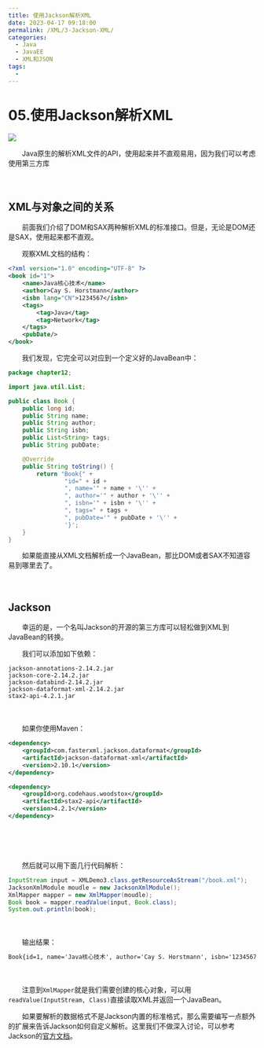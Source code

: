 ```yaml
---
title: 使用Jackson解析XML
date: 2023-04-17 09:18:00
permalink: /XML/3-Jackson-XML/
categories:
  - Java
  - JavaEE
  - XML和JSON
tags:
  - 
---
```

# 05.使用Jackson解析XML

![](https://image.peterjxl.com/blog/239.JPG)


　　Java原生的解析XML文件的API，使用起来并不直观易用，因为我们可以考虑使用第三方库

<!-- more -->


　　‍

## XML与对象之间的关系

　　前面我们介绍了DOM和SAX两种解析XML的标准接口。但是，无论是DOM还是SAX，使用起来都不直观。

　　观察XML文档的结构：

```xml
<?xml version="1.0" encoding="UTF-8" ?>
<book id="1">
    <name>Java核心技术</name>
    <author>Cay S. Horstmann</author>
    <isbn lang="CN">1234567</isbn>
    <tags>
        <tag>Java</tag>
        <tag>Network</tag>
    </tags>
    <pubDate/>
</book>
```

　　我们发现，它完全可以对应到一个定义好的JavaBean中：

```java
package chapter12;

import java.util.List;

public class Book {
    public long id;
    public String name;
    public String author;
    public String isbn;
    public List<String> tags;
    public String pubDate;

    @Override
    public String toString() {
        return "Book{" +
                "id=" + id +
                ", name='" + name + '\'' +
                ", author='" + author + '\'' +
                ", isbn='" + isbn + '\'' +
                ", tags=" + tags +
                ", pubDate='" + pubDate + '\'' +
                '}';
    }
}
```

　　如果能直接从XML文档解析成一个JavaBean，那比DOM或者SAX不知道容易到哪里去了。

　　‍

## Jackson

　　幸运的是，一个名叫Jackson的开源的第三方库可以轻松做到XML到JavaBean的转换。

　　我们可以添加如下依赖：

```
jackson-annotations-2.14.2.jar
jackson-core-2.14.2.jar
jackson-databind-2.14.2.jar
jackson-dataformat-xml-2.14.2.jar
stax2-api-4.2.1.jar
```

　　‍

　　如果你使用Maven：

```xml
<dependency>
    <groupId>com.fasterxml.jackson.dataformat</groupId>
    <artifactId>jackson-dataformat-xml</artifactId>
    <version>2.10.1</version>
</dependency>

<dependency>
    <groupId>org.codehaus.woodstox</groupId>
    <artifactId>stax2-api</artifactId>
    <version>4.2.1</version>
</dependency>
```

　　‍

　　‍

　　然后就可以用下面几行代码解析：

```java
InputStream input = XMLDemo3.class.getResourceAsStream("/book.xml");
JacksonXmlModule moudle = new JacksonXmlModule();
XmlMapper mapper = new XmlMapper(moudle);
Book book = mapper.readValue(input, Book.class);
System.out.println(book);
```

　　‍

　　输出结果：

```xml
Book{id=1, name='Java核心技术', author='Cay S. Horstmann', isbn='1234567', tags=[Java, Network], pubDate=''}
```

　　‍

　　注意到`XmlMapper`​​就是我们需要创建的核心对象，可以用`readValue(InputStream, Class)`​​直接读取XML并返回一个JavaBean。

　　如果要解析的数据格式不是Jackson内置的标准格式，那么需要编写一点额外的扩展来告诉Jackson如何自定义解析。这里我们不做深入讨论，可以参考Jackson的[官方文档](https://github.com/FasterXML/jackson)。
